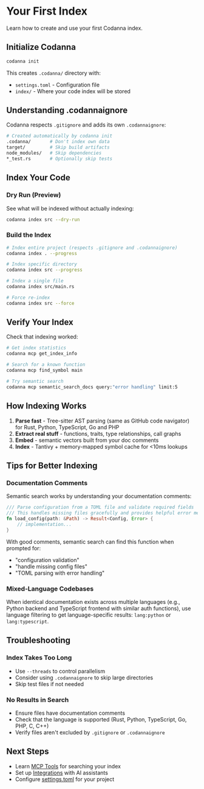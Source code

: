 # Your First Index

Learn how to create and use your first Codanna index.

## Initialize Codanna

```bash
codanna init
```

This creates `.codanna/` directory with:
- `settings.toml` - Configuration file
- `index/` - Where your code index will be stored

## Understanding .codannaignore

Codanna respects `.gitignore` and adds its own `.codannaignore`:

```bash
# Created automatically by codanna init
.codanna/       # Don't index own data
target/         # Skip build artifacts
node_modules/   # Skip dependencies
*_test.rs       # Optionally skip tests
```

## Index Your Code

### Dry Run (Preview)

See what will be indexed without actually indexing:

```bash
codanna index src --dry-run
```

### Build the Index

```bash
# Index entire project (respects .gitignore and .codannaignore)
codanna index . --progress

# Index specific directory
codanna index src --progress

# Index a single file
codanna index src/main.rs

# Force re-index
codanna index src --force
```

## Verify Your Index

Check that indexing worked:

```bash
# Get index statistics
codanna mcp get_index_info

# Search for a known function
codanna mcp find_symbol main

# Try semantic search
codanna mcp semantic_search_docs query:"error handling" limit:5
```

## How Indexing Works

1. **Parse fast** - Tree-sitter AST parsing (same as GitHub code navigator) for Rust, Python, TypeScript, Go and PHP
2. **Extract real stuff** - functions, traits, type relationships, call graphs
3. **Embed** - semantic vectors built from your doc comments
4. **Index** - Tantivy + memory-mapped symbol cache for <10ms lookups

## Tips for Better Indexing

### Documentation Comments

Semantic search works by understanding your documentation comments:

```rust
/// Parse configuration from a TOML file and validate required fields
/// This handles missing files gracefully and provides helpful error messages
fn load_config(path: &Path) -> Result<Config, Error> {
    // implementation...
}
```

With good comments, semantic search can find this function when prompted for:
- "configuration validation"
- "handle missing config files"
- "TOML parsing with error handling"

### Mixed-Language Codebases

When identical documentation exists across multiple languages (e.g., Python backend and TypeScript frontend with similar auth functions), use language filtering to get language-specific results: `lang:python` or `lang:typescript`.

## Troubleshooting

### Index Takes Too Long

- Use `--threads` to control parallelism
- Consider using `.codannaignore` to skip large directories
- Skip test files if not needed

### No Results in Search

- Ensure files have documentation comments
- Check that the language is supported (Rust, Python, TypeScript, Go, PHP, C, C++)
- Verify files aren't excluded by `.gitignore` or `.codannaignore`

## Next Steps

- Learn [MCP Tools](../user-guide/mcp-tools.md) for searching your index
- Set up [Integrations](../integrations/) with AI assistants
- Configure [settings.toml](../user-guide/configuration.md) for your project